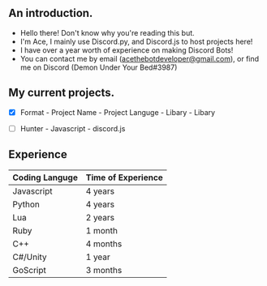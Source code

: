 ## An introduction.
- Hello there! Don't know why you're reading this but.
- I'm Ace, I mainly use Discord.py, and Discord.js to host projects here!
- I have over a year worth of experience on making Discord Bots!
- You can contact me by email (acethebotdeveloper@gmail.com), or find me on Discord (Demon Under Your Bed#3987)

## My current projects.
- [x] Format - Project Name - Project Languge - Libary - Libary
- [ ] Hunter - Javascript - discord.js


## Experience 
Coding Languge | Time of Experience
---------------|-------------------
Javascript | 4 years
Python | 4 years
Lua | 2 years
Ruby | 1 month
C++ | 4 months
C#/Unity | 1 year
GoScript | 3 months

